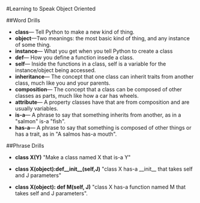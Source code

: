 #Learning to Speak Object Oriented

##Word Drills
-	**class**— Tell Python to make a new kind of thing.
-	**object**—Two meanings: the most basic kind of thing, and any instance of some thing.
-	**instance**— What you get when you tell Python to create a class
-	**def**— How you define a function insede a class.
-	**self**— Inside the functions in a class, self is a variable for the instance/object
			being accessed.
-	**inheritance**— The concept that one class can inherit traits from another class, much like
					you and your parents.
-	**composition**— The concept that a class can be composed of other classes as parts, much like
					how a car has wheels.	
-	**attribute**— A property classes have that are from composition and are usually variables.
-	**is-a**— A phrase to say that something inherits from another, as in a "salmon" is-a "fish".
-	**has-a**— A phrase to say that something is composed of other things or has a trait, as in 
			 "A salmos has-a mouth".

##Phrase Drills
-	**class X(Y)** "Make a class named X that is-a Y"

-	**class X(object):def__init__(self,J)** "class X has-a \_\_init\_\_ that takes self and J 
										parameters"
										
-	**class X(object): def M(self, J)** "class X has-a function named M that takes self and J 
									  parameters".
									  
									  
									  